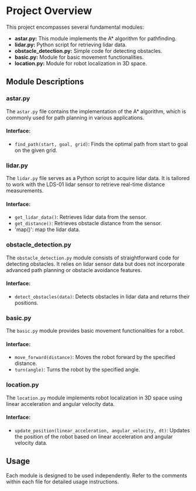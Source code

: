 # Project Overview

This project encompasses several fundamental modules:

- **astar.py:** This module implements the A* algorithm for pathfinding.
- **lidar.py:** Python script for retrieving lidar data.
- **obstacle_detection.py:** Simple code for detecting obstacles.
- **basic.py:** Module for basic movement functionalities.
- **location.py:** Module for robot localization in 3D space.

## Module Descriptions

### astar.py

The `astar.py` file contains the implementation of the A* algorithm, which is commonly used for path planning in various applications.

#### Interface:

- `find_path(start, goal, grid)`: Finds the optimal path from start to goal on the given grid.

### lidar.py

The `lidar.py` file serves as a Python script to acquire lidar data. It is tailored to work with the LDS-01 lidar sensor to retrieve real-time distance measurements.

#### Interface:

- `get_lidar_data()`: Retrieves lidar data from the sensor.
- `get_distance()`: Retrieves obstacle distance from the sensor.
- 'map()': map the lidar data.


### obstacle_detection.py

The `obstacle_detection.py` module consists of straightforward code for detecting obstacles. It relies on lidar sensor data but does not incorporate advanced path planning or obstacle avoidance features.

#### Interface:

- `detect_obstacles(data)`: Detects obstacles in lidar data and returns their positions.

### basic.py

The `basic.py` module provides basic movement functionalities for a robot.

#### Interface:

- `move_forward(distance)`: Moves the robot forward by the specified distance.
- `turn(angle)`: Turns the robot by the specified angle.

### location.py

The `location.py` module implements robot localization in 3D space using linear acceleration and angular velocity data.

#### Interface:

- `update_position(linear_acceleration, angular_velocity, dt)`: Updates the position of the robot based on linear acceleration and angular velocity data.

## Usage

Each module is designed to be used independently. Refer to the comments within each file for detailed usage instructions.
